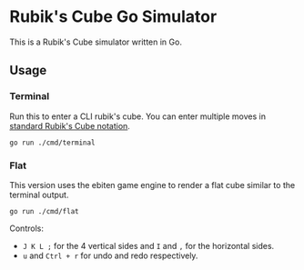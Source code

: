 # Rubik's Cube Go Simulator

This is a Rubik's Cube simulator written in Go.

## Usage

### Terminal

Run this to enter a CLI rubik's cube. You can enter multiple moves in [standard Rubik's Cube notation](https://jperm.net/3x3/moves).

```
go run ./cmd/terminal
```

### Flat

This version uses the ebiten game engine to render a flat cube similar to the terminal output.

```
go run ./cmd/flat
```

Controls:

- `J K L ;` for the 4 vertical sides and `I` and `,` for the horizontal sides.
- `u` and `Ctrl + r` for undo and redo respectively.
